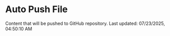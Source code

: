 # Auto Push File

Content that will be pushed to GitHub repository.
Last updated: 07/23/2025, 04:50:10 AM